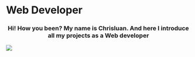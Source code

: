 <div color='black'>
    <h1>Web Developer</h1>
</div>


  <div>
  <a>
    <h3 align="center">Hi! How you been? My name is Chrisluan. And here I introduce all my projects as a Web developer</h3>
<p>
    <a >
    <img src="https://skillicons.dev/icons?i=git,js,mysql,react,linux,express,nodejs,cs,py" />
  </a>
</p>
  

  <a/>
  <div/>
